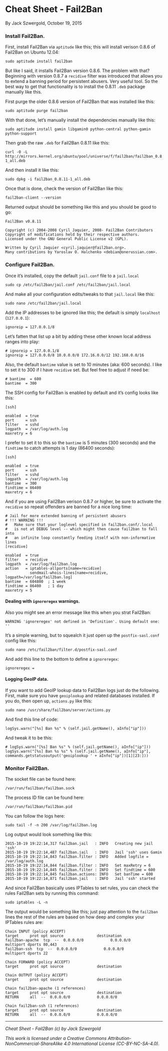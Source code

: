 # Cheat Sheet - Fail2Ban

By Jack Szwergold, October 19, 2015

### Install Fail2Ban.

First, install Fail2Ban via `aptitude` like this; this will install verison 0.8.6 of Fail2Ban on Ubuntu 12.04:

    sudo aptitude install fail2ban

But like I said, it installs Fail2Ban version 0.8.6. The problem with that? Beginning with version 0.8.7 a `recidive` filter was introduced that allows you to extend a banning period for persistent abusers. Very useful tool. So the best way to get that functionality is to install the 0.8.11 `.deb` package manually like this.

First purge the older 0.8.6 version of Fail2Ban that was installed like this:

    sudo aptitude purge fail2ban

With that done, let’s manually install the dependencies manually like this:

    sudo aptitude install gamin libgamin0 python-central python-gamin python-support

Then grab the raw `.deb` for Fail2Ban 0.8.11 like this:

    curl -O -L http://mirrors.kernel.org/ubuntu/pool/universe/f/fail2ban/fail2ban_0.8.11-1_all.deb

And then install it like this:

    sudo dpkg -i fail2ban_0.8.11-1_all.deb

Once that is done, check the version of Fail2Ban like this:

    fail2ban-client --version

Returned output should be something like this and you should be good to go:

	Fail2Ban v0.8.11
	
	Copyright (c) 2004-2008 Cyril Jaquier, 2008- Fail2Ban Contributors
	Copyright of modifications held by their respective authors.
	Licensed under the GNU General Public License v2 (GPL).
	
	Written by Cyril Jaquier <cyril.jaquier@fail2ban.org>.
	Many contributions by Yaroslav O. Halchenko <debian@onerussian.com>.

### Configure Fail2Ban.

Once it’s installed, copy the default `jail.conf` file to a `jail.local`

    sudo cp /etc/fail2ban/jail.conf /etc/fail2ban/jail.local

And make all your configuration edits/tweaks to that `jail.local` like this:

    sudo nano /etc/fail2ban/jail.local

Add the IP addresses to be ignored like this; the default is simply `localhost` (`127.0.0.1`):

    ignoreip = 127.0.0.1/8

Let’s fatten that list up a bit by adding these other known local address ranges into play:

    # ignoreip = 127.0.0.1/8
    ignoreip = 127.0.0.0/8 10.0.0.0/8 172.16.0.0/12 192.168.0.0/16

Also, the default `bantime` value is set to 10 minutes (aka: 600 seconds). I like to set it to 300 if I have `recidive` set. But feel free to adjust if need be:

	# bantime  = 600
	bantime  = 300

The SSH config for Fail2Ban is enabled by default and it’s config looks like this:

	[ssh]
	
	enabled  = true
	port     = ssh
	filter   = sshd
	logpath  = /var/log/auth.log
	maxretry = 6

I prefer to set it to this so the `bantime` is 5 minutes (300 seconds) and the `findtime` to catch attempts is 1 day (86400 seconds):

	[ssh]
	
	enabled  = true
	port     = ssh
	filter   = sshd
	logpath  = /var/log/auth.log
	bantime  = 300
	findtime = 86400
	maxretry = 6

And if you are using Fail2Ban verison 0.8.7 or higher, be sure to activate the `recidive` so repeat offenders are banned for a nice long time:

	# Jail for more extended banning of persistent abusers
	# !!! WARNING !!!
	#   Make sure that your loglevel specified in fail2ban.conf/.local
	#   is not at DEBUG level -- which might then cause fail2ban to fall into
	#   an infinite loop constantly feeding itself with non-informative lines
	[recidive]
	
	enabled  = true
	filter   = recidive
	logpath  = /var/log/fail2ban.log
	action   = iptables-allports[name=recidive]
	           sendmail-whois-lines[name=recidive, logpath=/var/log/fail2ban.log]
	bantime  = 604800  ; 1 week
	findtime = 86400   ; 1 day
	maxretry = 5

#### Dealing with `ignoreregex` warnings.

Also you might see an error message like this when you strat Fail2Ban:

    WARNING 'ignoreregex' not defined in 'Definition'. Using default one: ''

It’s a simple warning, but to squealch it just open up the `postfix-sasl.conf` config like this:

    sudo nano /etc/fail2ban/filter.d/postfix-sasl.conf

And add this line to the bottom to define a `ignoreregex`:

    ignoreregex =

#### Logging GeoIP data.

If you want to add GeoIP lookup data to Fail2Ban logs just do the following. First, make sure you have `geoiplookup` and related databases installed. If you do, then open up, `actions.py` like this:

    sudo nano /usr/share/fail2ban/server/actions.py

And find this line of code:

    logSys.warn("[%s] Ban %s" % (self.jail.getName(), aInfo["ip"]))

And tweak it to be this:

	# logSys.warn("[%s] Ban %s" % (self.jail.getName(), aInfo["ip"]))
	logSys.warn("[%s] Ban %s %s" % (self.jail.getName(), aInfo["ip"], commands.getstatusoutput('geoiplookup ' + aInfo["ip"])[1][23:]))

### Monitor Fail2Ban.

The socket file can be found here:

    /var/run/fail2ban/fail2ban.sock

The process ID file can be found here:

    /var/run/fail2ban/fail2ban.pid

You can follow the logs here:

    sudo tail -f -n 200 /var/log/fail2ban.log

Log output would look something like this:

	2015-10-19 19:22:14,317 fail2ban.jail   : INFO   Creating new jail 'ssh'
	2015-10-19 19:22:14,487 fail2ban.jail   : INFO   Jail 'ssh' uses Gamin
	2015-10-19 19:22:14,843 fail2ban.filter : INFO   Added logfile = /var/log/auth.log
	2015-10-19 19:22:14,844 fail2ban.filter : INFO   Set maxRetry = 6
	2015-10-19 19:22:14,845 fail2ban.filter : INFO   Set findtime = 600
	2015-10-19 19:22:14,845 fail2ban.actions: INFO   Set banTime = 600
	2015-10-19 19:22:14,871 fail2ban.jail   : INFO   Jail 'ssh' started

And since Fail2Ban basically uses IPTables to set rules, you can check the rules Fail2Ban sets by running this command:

    sudo iptables -L -n

The output would be something like this; just pay attention to the `fail2ban` lines the rest of the rules are based on how deep and complex your IPTables rules are:

	Chain INPUT (policy ACCEPT)
	target     prot opt source               destination
	fail2ban-apache  tcp  --  0.0.0.0/0            0.0.0.0/0            multiport dports 80,443
	fail2ban-ssh  tcp  --  0.0.0.0/0            0.0.0.0/0            multiport dports 22
	
	Chain FORWARD (policy ACCEPT)
	target     prot opt source               destination
	
	Chain OUTPUT (policy ACCEPT)
	target     prot opt source               destination
	
	Chain fail2ban-apache (1 references)
	target     prot opt source               destination
	RETURN     all  --  0.0.0.0/0            0.0.0.0/0
	
	Chain fail2ban-ssh (1 references)
	target     prot opt source               destination
	RETURN     all  --  0.0.0.0/0            0.0.0.0/0

***

*Cheat Sheet - Fail2Ban (c) by Jack Szwergold*

*This work is licensed under a Creative Commons Attribution-NonCommercial-ShareAlike 4.0 International License (CC-BY-NC-SA-4.0).*
